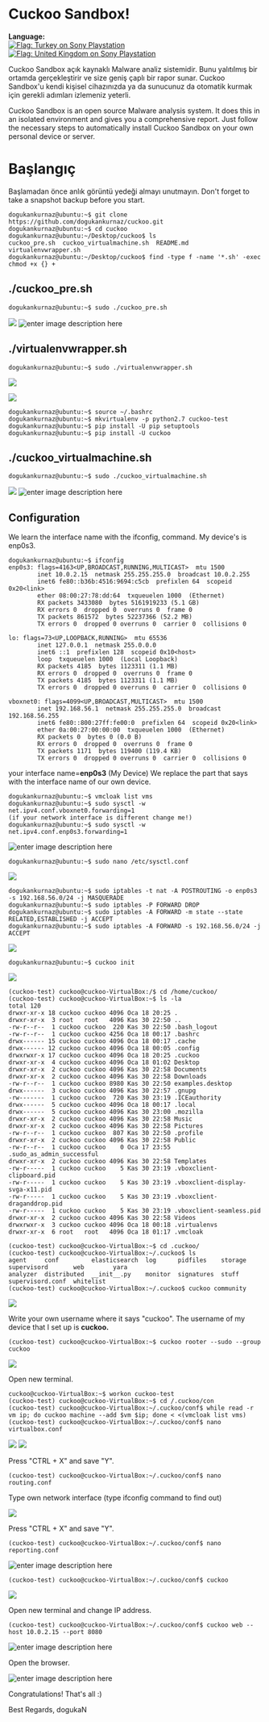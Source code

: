 # Cuckoo Sandbox!
**Language:**  
[![Flag: Turkey on Sony Playstation ](https://emojipedia-us.s3.dualstack.us-west-1.amazonaws.com/thumbs/60/sony/336/flag-turkey_1f1f9-1f1f7.png)](test.com)[![Flag: United Kingdom on Sony Playstation ](https://emojipedia-us.s3.dualstack.us-west-1.amazonaws.com/thumbs/60/sony/336/flag-united-kingdom_1f1ec-1f1e7.png)](test.com)

Cuckoo Sandbox açık kaynaklı Malware analiz sistemidir. Bunu yalıtılmış bir ortamda gerçekleştirir ve size geniş çaplı bir rapor sunar.
Cuckoo Sandbox'u kendi kişisel cihazınızda ya da sunucunuz da otomatik kurmak için gerekli adımları izlemeniz yeterli. 

Cuckoo Sandbox is an open source Malware analysis system. It does this in an isolated environment and gives you a comprehensive report.
Just follow the necessary steps to automatically install Cuckoo Sandbox on your own personal device or server.


# Başlangıç

Başlamadan önce anlık görüntü yedeği almayı unutmayın.
Don't forget to take a snapshot backup before you start.

```console
dogukankurnaz@ubuntu:~$ git clone https://github.com/dogukankurnaz/cuckoo.git
dogukankurnaz@ubuntu:~$ cd cuckoo
dogukankurnaz@ubuntu:~/Desktop/cuckoo$ ls
cuckoo_pre.sh  cuckoo_virtualmachine.sh  README.md  virtualenvwrapper.sh
dogukankurnaz@ubuntu:~/Desktop/cuckoo$ find -type f -name '*.sh' -exec chmod +x {} +
```



## ./cuckoo_pre.sh

```console
dogukankurnaz@ubuntu:~$ sudo ./cuckoo_pre.sh
```
![](https://i.hizliresim.com/2y34dji.png)
![enter image description here](https://i.hizliresim.com/heeqi5h.png)
## ./virtualenvwrapper.sh

```console
dogukankurnaz@ubuntu:~$ sudo ./virtualenvwrapper.sh
```

![](https://i.hizliresim.com/1i1dp2v.png)



![](https://i.hizliresim.com/3fk9hnw.png)

```console
dogukankurnaz@ubuntu:~$ source ~/.bashrc
dogukankurnaz@ubuntu:~$ mkvirtualenv -p python2.7 cuckoo-test
dogukankurnaz@ubuntu:~$ pip install -U pip setuptools
dogukankurnaz@ubuntu:~$ pip install -U cuckoo
```

## ./cuckoo_virtualmachine.sh

```console
dogukankurnaz@ubuntu:~$ sudo ./cuckoo_virtualmachine.sh
```


![](https://i.hizliresim.com/akbktet.png)
![enter image description here](https://i.hizliresim.com/ro8ne26.png)

## Configuration

We learn the interface name with the ifconfig, command. My device's is enp0s3.


```console
dogukankurnaz@ubuntu:~$ ifconfig
enp0s3: flags=4163<UP,BROADCAST,RUNNING,MULTICAST>  mtu 1500
        inet 10.0.2.15  netmask 255.255.255.0  broadcast 10.0.2.255
        inet6 fe80::b36b:4516:9694:c5cb  prefixlen 64  scopeid 0x20<link>
        ether 08:00:27:78:dd:64  txqueuelen 1000  (Ethernet)
        RX packets 3433080  bytes 5161919233 (5.1 GB)
        RX errors 0  dropped 0  overruns 0  frame 0
        TX packets 861572  bytes 52237366 (52.2 MB)
        TX errors 0  dropped 0 overruns 0  carrier 0  collisions 0

lo: flags=73<UP,LOOPBACK,RUNNING>  mtu 65536
        inet 127.0.0.1  netmask 255.0.0.0
        inet6 ::1  prefixlen 128  scopeid 0x10<host>
        loop  txqueuelen 1000  (Local Loopback)
        RX packets 4185  bytes 1123311 (1.1 MB)
        RX errors 0  dropped 0  overruns 0  frame 0
        TX packets 4185  bytes 1123311 (1.1 MB)
        TX errors 0  dropped 0 overruns 0  carrier 0  collisions 0

vboxnet0: flags=4099<UP,BROADCAST,MULTICAST>  mtu 1500
        inet 192.168.56.1  netmask 255.255.255.0  broadcast 192.168.56.255
        inet6 fe80::800:27ff:fe00:0  prefixlen 64  scopeid 0x20<link>
        ether 0a:00:27:00:00:00  txqueuelen 1000  (Ethernet)
        RX packets 0  bytes 0 (0.0 B)
        RX errors 0  dropped 0  overruns 0  frame 0
        TX packets 1171  bytes 119400 (119.4 KB)
        TX errors 0  dropped 0 overruns 0  carrier 0  collisions 0

```

your interface name=**enp0s3** (My Device)
We replace the part that says with the interface name of our own device.
```console
dogukankurnaz@ubuntu:~$ vmcloak list vms
dogukankurnaz@ubuntu:~$ sudo sysctl -w net.ipv4.conf.vboxnet0.forwarding=1
(if your network interface is different change me!)
dogukankurnaz@ubuntu:~$ sudo sysctl -w net.ipv4.conf.enp0s3.forwarding=1 
```

![enter image description here](https://i.hizliresim.com/d5ax4n6.png)

```console
dogukankurnaz@ubuntu:~$ sudo nano /etc/sysctl.conf
```
![](https://i.hizliresim.com/guo0rul.png)

```console
dogukankurnaz@ubuntu:~$ sudo iptables -t nat -A POSTROUTING -o enp0s3 -s 192.168.56.0/24 -j MASQUERADE
dogukankurnaz@ubuntu:~$ sudo iptables -P FORWARD DROP
dogukankurnaz@ubuntu:~$ sudo iptables -A FORWARD -m state --state RELATED,ESTABLISHED -j ACCEPT
dogukankurnaz@ubuntu:~$ sudo iptables -A FORWARD -s 192.168.56.0/24 -j ACCEPT
```

![](https://i.hizliresim.com/4mcgjk1.png)

```console
dogukankurnaz@ubuntu:~$ cuckoo init
```
![](https://i.hizliresim.com/7xmxm6i.png)

```console
(cuckoo-test) cuckoo@cuckoo-VirtualBox:/$ cd /home/cuckoo/
(cuckoo-test) cuckoo@cuckoo-VirtualBox:~$ ls -la
total 120
drwxr-xr-x 18 cuckoo cuckoo 4096 Oca 18 20:25 .
drwxr-xr-x  3 root   root   4096 Kas 30 22:50 ..
-rw-r--r--  1 cuckoo cuckoo  220 Kas 30 22:50 .bash_logout
-rw-r--r--  1 cuckoo cuckoo 4256 Oca 18 00:17 .bashrc
drwx------ 15 cuckoo cuckoo 4096 Oca 18 00:17 .cache
drwx------ 12 cuckoo cuckoo 4096 Oca 18 00:05 .config
drwxrwxr-x 17 cuckoo cuckoo 4096 Oca 18 20:25 .cuckoo
drwxr-xr-x  4 cuckoo cuckoo 4096 Oca 18 01:02 Desktop
drwxr-xr-x  2 cuckoo cuckoo 4096 Kas 30 22:58 Documents
drwxr-xr-x  2 cuckoo cuckoo 4096 Kas 30 22:58 Downloads
-rw-r--r--  1 cuckoo cuckoo 8980 Kas 30 22:50 examples.desktop
drwx------  3 cuckoo cuckoo 4096 Kas 30 22:57 .gnupg
-rw-------  1 cuckoo cuckoo  720 Kas 30 23:19 .ICEauthority
drwx------  5 cuckoo cuckoo 4096 Oca 18 00:17 .local
drwx------  5 cuckoo cuckoo 4096 Kas 30 23:00 .mozilla
drwxr-xr-x  2 cuckoo cuckoo 4096 Kas 30 22:58 Music
drwxr-xr-x  2 cuckoo cuckoo 4096 Kas 30 22:58 Pictures
-rw-r--r--  1 cuckoo cuckoo  807 Kas 30 22:50 .profile
drwxr-xr-x  2 cuckoo cuckoo 4096 Kas 30 22:58 Public
-rw-r--r--  1 cuckoo cuckoo    0 Oca 17 23:55 .sudo_as_admin_successful
drwxr-xr-x  2 cuckoo cuckoo 4096 Kas 30 22:58 Templates
-rw-r-----  1 cuckoo cuckoo    5 Kas 30 23:19 .vboxclient-clipboard.pid
-rw-r-----  1 cuckoo cuckoo    5 Kas 30 23:19 .vboxclient-display-svga-x11.pid
-rw-r-----  1 cuckoo cuckoo    5 Kas 30 23:19 .vboxclient-draganddrop.pid
-rw-r-----  1 cuckoo cuckoo    5 Kas 30 23:19 .vboxclient-seamless.pid
drwxr-xr-x  2 cuckoo cuckoo 4096 Kas 30 22:58 Videos
drwxrwxr-x  3 cuckoo cuckoo 4096 Oca 18 00:18 .virtualenvs
drwxr-xr-x  6 root   root   4096 Oca 18 01:17 .vmcloak

```

```console
(cuckoo-test) cuckoo@cuckoo-VirtualBox:~$ cd .cuckoo/
(cuckoo-test) cuckoo@cuckoo-VirtualBox:~/.cuckoo$ ls
agent     conf         elasticsearch  log      pidfiles    storage  supervisord       web        yara
analyzer  distributed  __init__.py    monitor  signatures  stuff    supervisord.conf  whitelist
(cuckoo-test) cuckoo@cuckoo-VirtualBox:~/.cuckoo$ cuckoo community
```
![](https://i.hizliresim.com/5b9urf7.png)

Write your own username where it says "cuckoo". The username of my device that I set up is **cuckoo.**
```console
(cuckoo-test) cuckoo@cuckoo-VirtualBox:~$ cuckoo rooter --sudo --group cuckoo 
```

![](https://i.hizliresim.com/w8hkbje.png)

Open new terminal.

```console
cuckoo@cuckoo-VirtualBox:~$ workon cuckoo-test
(cuckoo-test) cuckoo@cuckoo-VirtualBox:~$ cd /.cuckoo/con
(cuckoo-test) cuckoo@cuckoo-VirtualBox:~/.cuckoo/conf$ while read -r vm ip; do cuckoo machine --add $vm $ip; done < <(vmcloak list vms)
(cuckoo-test) cuckoo@cuckoo-VirtualBox:~/.cuckoo/conf$ nano virtualbox.conf
```
![](https://i.hizliresim.com/mtdk93z.png)
![](https://i.hizliresim.com/4vtjydj.png)

Press "CTRL + X" and save "Y".


```console
(cuckoo-test) cuckoo@cuckoo-VirtualBox:~/.cuckoo/conf$ nano routing.conf 
```
Type own network interface (type ifconfig command to find out)

![](https://i.hizliresim.com/dnc0dxy.png)

Press "CTRL + X" and save "Y".


```console
(cuckoo-test) cuckoo@cuckoo-VirtualBox:~/.cuckoo/conf$ nano reporting.conf
```


![enter image description here](https://i.hizliresim.com/arokn7y.png)

```console
(cuckoo-test) cuckoo@cuckoo-VirtualBox:~/.cuckoo/conf$ cuckoo
```

![](https://i.hizliresim.com/2wopf7w.png)


Open new terminal and change IP address.
```console
(cuckoo-test) cuckoo@cuckoo-VirtualBox:~/.cuckoo/conf$ cuckoo web --host 10.0.2.15 --port 8080
```
![enter image description here](https://i.hizliresim.com/ddgy2wx.png)

Open the browser.

![enter image description here](https://i.hizliresim.com/9mltn4h.png)

Congratulations! That's all :) 

Best Regards,
dogukaN
